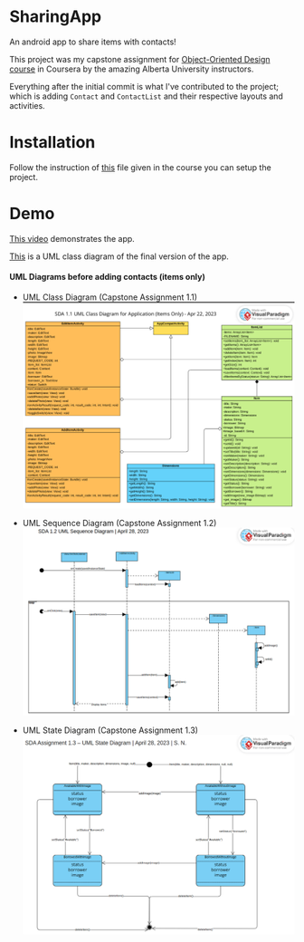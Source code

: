# SharingApp
An android app to share items with contacts!

This project was my capstone assignment for [Object-Oriented Design course](https://www.coursera.org/learn/object-oriented-design?specialization=software-design-architecture) in Coursera by the amazing Alberta University instructors.

Everything after the initial commit is what I've contributed to the project; which is adding `Contact` and `ContactList` 
and their respective layouts and activities.

# Installation
  Follow the instruction of [this](https://d3c33hcgiwev3.cloudfront.net/g4HCKETcRP6BwihE3AT-Hg_9bdce603603f4fdb98cebe5f5599ee47__Android-Studio-4-Android-10-Upgrade-Tutorial-C1-Items-only-Contacts-.pdf?Expires=1685836800&Signature=izxtWK3yUobOyA33uqu0aSzSH0idPP4luBolw0GE1cKX2yIE8szDPilCrlTSx1HYADWkhUNEU6~qKnbE2bMiEID-DoxrvhteV4oia0g5JFTSwveHJNZgXnggoyaM6MAGflyR7AYgg25vVcKFPhfiOzy1GdH3Smtnk6~f4H9kTFc_&Key-Pair-Id=APKAJLTNE6QMUY6HBC5A)
  file given in the course you can setup the project.
  
# Demo
  [This video](https://youtu.be/knH3OFZM23k) demonstrates the app.
  
  [This](https://d3c33hcgiwev3.cloudfront.net/imageAssetProxy.v1/_378261654f7e71fc7355bb8aa5d67853_UML-Class-Diagram-Contacts.png?expiry=1685836800000&hmac=tcTllbqGYC9oHaOLgfWYcgoZkaIVy-_lAU1RT3mHHog) is a UML class diagram of the final version of the app.
  
#### UML Diagrams before adding contacts (items only)
- UML Class Diagram (Capstone Assignment 1.1)
![UML Class Diagram](./diagrams/UML_Class_Diagram_for_SharingApp_Items_Only_1_1.png)

- UML Sequence Diagram (Capstone Assignment 1.2)
![UML Sequence Diagram](./diagrams/UML_Sequence_Diagram_for_SharingApp_Items_Only_1_2.png)

- UML State Diagram (Capstone Assignment 1.3)
![UML State Diagram](./diagrams/UML_State_Diagram_for_SharingApp_Items_Only_1_3.png)
